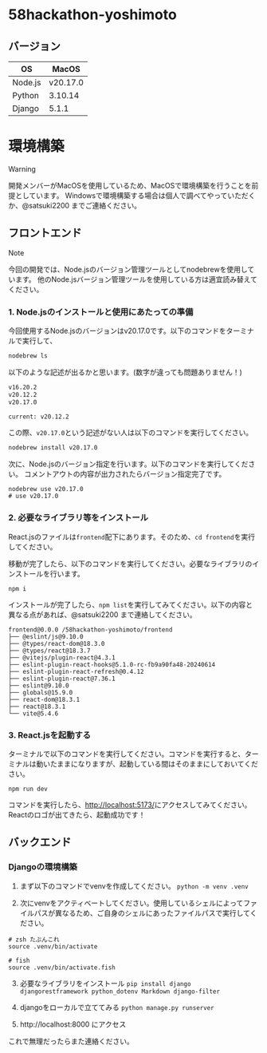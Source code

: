 # 58hackathon-yoshimoto

## バージョン

| OS | MacOS |
----|---- 
| Node.js | v20.17.0 |
| Python | 3.10.14 |
| Django | 5.1.1 |

# 環境構築
> [!WARNING]
> 開発メンバーがMacOSを使用しているため、MacOSで環境構築を行うことを前提としています。
> Windowsで環境構築する場合は個人で調べてやっていただくか、@satsuki2200 までご連絡ください。
## フロントエンド
> [!NOTE]
> 今回の開発では、Node.jsのバージョン管理ツールとしてnodebrewを使用しています。
> 他のNode.jsバージョン管理ツールを使用している方は適宜読み替えてください。

### 1. Node.jsのインストールと使用にあたっての準備
今回使用するNode.jsのバージョンはv20.17.0です。以下のコマンドをターミナルで実行して、
```Bash
nodebrew ls
```

以下のような記述が出るかと思います。(数字が違っても問題ありません！)

```Bash
v16.20.2
v20.12.2
v20.17.0

current: v20.12.2
```
この際、`v20.17.0`という記述がない人は以下のコマンドを実行してください。

```Bash
nodebrew install v20.17.0
```

次に、Node.jsのバージョン指定を行います。以下のコマンドを実行してください。 コメントアウトの内容が出力されたらバージョン指定完了です。
```
nodebrew use v20.17.0
# use v20.17.0
```

### 2. 必要なライブラリ等をインストール
React.jsのファイルは`frontend`配下にあります。そのため、`cd frontend`を実行してください。

移動が完了したら、以下のコマンドを実行してください。必要なライブラリのインストールを行います。
```
npm i
```

インストールが完了したら、`npm list`を実行してみてください。以下の内容と異なる点があれば、@satsuki2200 まで連絡してください。
```
frontend@0.0.0 /58hackathon-yoshimoto/frontend
├── @eslint/js@9.10.0
├── @types/react-dom@18.3.0
├── @types/react@18.3.7
├── @vitejs/plugin-react@4.3.1
├── eslint-plugin-react-hooks@5.1.0-rc-fb9a90fa48-20240614
├── eslint-plugin-react-refresh@0.4.12
├── eslint-plugin-react@7.36.1
├── eslint@9.10.0
├── globals@15.9.0
├── react-dom@18.3.1
├── react@18.3.1
└── vite@5.4.6

```

### 3. React.jsを起動する
ターミナルで以下のコマンドを実行してください。コマンドを実行すると、ターミナルは動いたままになりますが、起動している間はそのままにしておいてください。
```
npm run dev
```

コマンドを実行したら、[http://localhost:5173/](http://localhost:5173/)にアクセスしてみてください。
Reactのロゴが出てきたら、起動成功です！


## バックエンド

### Djangoの環境構築

1. まず以下のコマンドでvenvを作成してください。
`python -m venv .venv`

2. 次にvenvをアクティベートしてください。使用しているシェルによってファイルパスが異なるため、ご自身のシェルにあったファイルパスで実行してください。
   
```
# zsh たぶんこれ
source .venv/bin/activate

# fish
source .venv/bin/activate.fish
```

3. 必要なライブラリをインストール
`pip install django djangorestframework python_dotenv Markdown django-filter`

4. djangoをローカルで立ててみる
`python manage.py runserver`

5. http://localhost:8000 にアクセス

これで無理だったらまた連絡ください。

